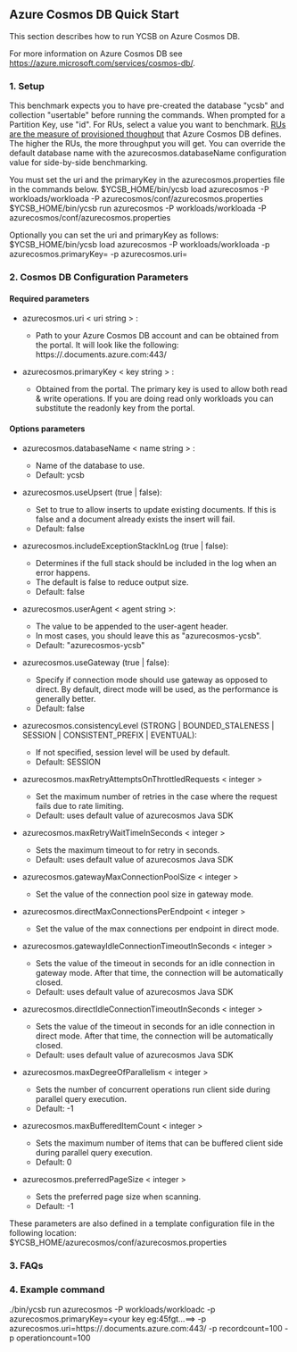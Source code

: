 <!--
Copyright (c) 2018 YCSB contributors.
All rights reserved.

Licensed under the Apache License, Version 2.0 (the "License"); you
may not use this file except in compliance with the License. You
may obtain a copy of the License at

http://www.apache.org/licenses/LICENSE-2.0

Unless required by applicable law or agreed to in writing, software
distributed under the License is distributed on an "AS IS" BASIS,
WITHOUT WARRANTIES OR CONDITIONS OF ANY KIND, either express or
implied. See the License for the specific language governing
permissions and limitations under the License. See accompanying
LICENSE file.
-->

## Azure Cosmos DB Quick Start

This section describes how to run YCSB on Azure Cosmos DB. 

For more information on Azure Cosmos DB see 
https://azure.microsoft.com/services/cosmos-db/.

### 1. Setup
This benchmark expects you to have pre-created the database "ycsb" and
collection "usertable" before running the commands. When
prompted for a Partition Key, use "id". For RUs, select a value you
want to benchmark.  [RUs are the measure of provisioned thoughput](https://docs.microsoft.com/azure/cosmos-db/request-units)
that Azure Cosmos DB defines. The higher the RUs, the more throughput you will
get. You can override the default database name with the 
azurecosmos.databaseName configuration value for side-by-side
benchmarking.

You must set the uri and the primaryKey in the azurecosmos.properties file in the commands below.
    $YCSB_HOME/bin/ycsb load azurecosmos -P workloads/workloada -P azurecosmos/conf/azurecosmos.properties
    $YCSB_HOME/bin/ycsb run azurecosmos -P workloads/workloada -P azurecosmos/conf/azurecosmos.properties

Optionally you can set the uri and primaryKey as follows:
    $YCSB_HOME/bin/ycsb load azurecosmos -P workloads/workloada -p azurecosmos.primaryKey=<key from the portal> -p azurecosmos.uri=<uri from the portal>

### 2. Cosmos DB Configuration Parameters

#### Required parameters

- azurecosmos.uri < uri string > :
    - Path to your Azure Cosmos DB account and can be obtained from the portal. It will look like the following:  https://<your account name>.documents.azure.com:443/

- azurecosmos.primaryKey < key string > :
    - Obtained from the portal.  The
	  primary key is used to allow both read & write operations.  If you are
	  doing read only workloads you can substitute the readonly key from the
	  portal.

#### Options parameters

- azurecosmos.databaseName < name string > :
    - Name of the database to use.
    - Default: ycsb

- azurecosmos.useUpsert (true | false):
	- Set to true to allow inserts to update existing documents.  If this is 
	  false and a document already exists the insert will fail.
    - Default: false

- azurecosmos.includeExceptionStackInLog (true | false):
	- Determines if the full stack should be included in the log when an error happens.
	- The default is false to reduce output size.
    - Default: false

- azurecosmos.userAgent < agent string >:
	- The value to be appended to the user-agent header.
	- In most cases, you should leave this as "azurecosmos-ycsb".
    - Default: "azurecosmos-ycsb"

- azurecosmos.useGateway (true | false):
	- Specify if connection mode should use gateway as opposed to direct. By default, direct mode will be used, as the performance is generally better.
    - Default: false

- azurecosmos.consistencyLevel (STRONG | BOUNDED_STALENESS | SESSION | CONSISTENT_PREFIX | EVENTUAL):
	- If not specified, session level will be used by default. 
	- Default: SESSION

- azurecosmos.maxRetryAttemptsOnThrottledRequests < integer >
    - Set the maximum number of retries in the case where the request fails due to rate limiting.
    - Default: uses default value of azurecosmos Java SDK

- azurecosmos.maxRetryWaitTimeInSeconds < integer >
    - Sets the maximum timeout to for retry in seconds.
    - Default: uses default value of azurecosmos Java SDK
	
- azurecosmos.gatewayMaxConnectionPoolSize < integer >
   - Set the value of the connection pool size in gateway mode.
   
- azurecosmos.directMaxConnectionsPerEndpoint < integer >
   - Set the value of the max connections per endpoint in direct mode.

- azurecosmos.gatewayIdleConnectionTimeoutInSeconds < integer >
   - Sets the value of the timeout in seconds for an idle connection in gateway mode. After that time, the connection will be automatically closed.
   - Default: uses default value of azurecosmos Java SDK

- azurecosmos.directIdleConnectionTimeoutInSeconds < integer >
   - Sets the value of the timeout in seconds for an idle connection in direct mode. After that time, the connection will be automatically closed.
   - Default: uses default value of azurecosmos Java SDK


- azurecosmos.maxDegreeOfParallelism < integer >
    - Sets the number of concurrent operations run client side during parallel query execution.
    - Default: -1
	
- azurecosmos.maxBufferedItemCount < integer >
    - Sets the maximum number of items that can be buffered client side during parallel query execution.
    - Default: 0
	
- azurecosmos.preferredPageSize < integer >
    - Sets the preferred page size when scanning.
    - Default: -1


These parameters are also defined in a template configuration file in the
following location:
  $YCSB_HOME/azurecosmos/conf/azurecosmos.properties

### 3. FAQs

### 4. Example command
./bin/ycsb run azurecosmos -P workloads/workloadc -p azurecosmos.primaryKey=<your key eg:45fgt...==> -p azurecosmos.uri=https://<your account>.documents.azure.com:443/ -p recordcount=100 -p operationcount=100